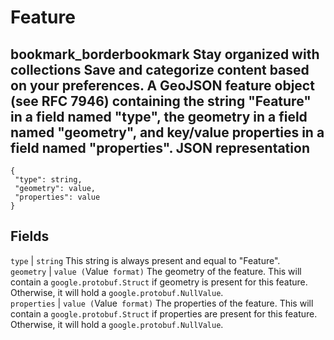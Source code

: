 
#  Feature 
bookmark_borderbookmark Stay organized with collections  Save and categorize content based on your preferences.
A GeoJSON feature object (see RFC 7946) containing the string "Feature" in a field named "type", the geometry in a field named "geometry", and key/value properties in a field named "properties".
JSON representation  
---  
```
{
 "type": string,
 "geometry": value,
 "properties": value
}
```
  
Fields  
---  
`type` |  `string` This string is always present and equal to "Feature".  
`geometry` |  `value (`Value[](https://protobuf.dev/reference/protobuf/google.protobuf/#value)` format)` The geometry of the feature. This will contain a `google.protobuf.Struct` if geometry is present for this feature. Otherwise, it will hold a `google.protobuf.NullValue`.  
`properties` |  `value (`Value[](https://protobuf.dev/reference/protobuf/google.protobuf/#value)` format)` The properties of the feature. This will contain a `google.protobuf.Struct` if properties are present for this feature. Otherwise, it will hold a `google.protobuf.NullValue`.  
